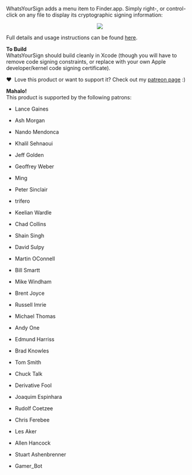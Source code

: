 WhatsYourSign adds a menu item to Finder.app. Simply right-, or control-click on any file to display its cryptographic signing information:
<p align="center"><img src="https://objective-see.com/images/WYS/whatsYourSign.png"></p>

Full details and usage instructions can be found [here](https://objective-see.com/products/whatsyoursign.html). 

**To Build**<br>
WhatsYourSign should build cleanly in Xcode (though you will have to remove code signing constraints, or replace with your own Apple developer/kernel code signing certificate).


&#x2764;&nbsp; Love this product or want to support it? Check out my [patreon page](https://www.patreon.com/objective_see) :)

**Mahalo!**<br>
This product is supported by the following patrons:
+ Lance Gaines
+ Ash Morgan

+ Nando Mendonca
+ Khalil Sehnaoui
+ Jeff Golden
+ Geoffrey Weber

+ Ming
+ Peter Sinclair
+ trifero
+ Keelian Wardle
+ Chad Collins
+ Shain Singh
+ David Sulpy
+ Martin OConnell
+ Bill Smartt
+ Mike Windham
+ Brent Joyce
+ Russell Imrie
+ Michael Thomas
+ Andy One
+ Edmund Harriss
+ Brad Knowles
+ Tom Smith
+ Chuck Talk
+ Derivative Fool
+ Joaquim Espinhara
+ Rudolf Coetzee
+ Chris Ferebee
+ Les Aker
+ Allen Hancock
+ Stuart Ashenbrenner

+ Gamer_Bot
